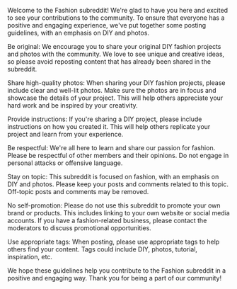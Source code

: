 Welcome to the Fashion subreddit! We're glad to have you here and excited to see your contributions to the community. To ensure that everyone has a positive and engaging experience, we've put together some posting guidelines, with an emphasis on DIY and photos.

Be original: We encourage you to share your original DIY fashion projects and photos with the community. We love to see unique and creative ideas, so please avoid reposting content that has already been shared in the subreddit.

Share high-quality photos: When sharing your DIY fashion projects, please include clear and well-lit photos. Make sure the photos are in focus and showcase the details of your project. This will help others appreciate your hard work and be inspired by your creativity.

Provide instructions: If you're sharing a DIY project, please include instructions on how you created it. This will help others replicate your project and learn from your experience.

Be respectful: We're all here to learn and share our passion for fashion. Please be respectful of other members and their opinions. Do not engage in personal attacks or offensive language.

Stay on topic: This subreddit is focused on fashion, with an emphasis on DIY and photos. Please keep your posts and comments related to this topic. Off-topic posts and comments may be removed.

No self-promotion: Please do not use this subreddit to promote your own brand or products. This includes linking to your own website or social media accounts. If you have a fashion-related business, please contact the moderators to discuss promotional opportunities.

Use appropriate tags: When posting, please use appropriate tags to help others find your content. Tags could include DIY, photos, tutorial, inspiration, etc.

We hope these guidelines help you contribute to the Fashion subreddit in a positive and engaging way. Thank you for being a part of our community!
